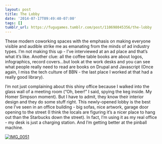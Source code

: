 ```yaml
---
layout: post
title: The Lobby
date: '2014-07-17T09:49:40-07:00'
tags: []
tumblr_url: https://fugugames.tumblr.com/post/110698045356/the-lobby
---
```

These modern coworking spaces with the emphasis on making everyone visible and audible strike me as emanating from the minds of ad industry types. I’m not making this up - I’ve interviewed at an ad place and that’s what it’s like. Another clue: all the coffee table books are about logos, infographics, record covers…but look at the work desks and you can see what people really need to read are books on Drupal and Javascript (Once again, I miss the tech culture of BBN - the last place I worked at that had a really good library).

I’m not just complaining about this shiny office because I walked into the glass wall of a meeting room (“Oh, beer!” I said, spying the keg inside. My Homer Simpson moment). But I have to admit, they know their interior design and they do some stuff right. This newly-opened lobby is the best one I’ve seen in an office building - big sofas, nice artwork, garage door opening to the street (I think the locals are figuring it’s a nicer place to hang out than the Starbucks down the street). In fact, I’m using it as my real office - my desk is just a charging station. And I’m getting better at the pinball machine.

[![IMG_0051](http://itshardtofondlepenguins.com/wp-content/uploads/2014/07/IMG_0051.jpg)](http://itshardtofondlepenguins.com/wp-content/uploads/2014/07/IMG_0051.jpg)

